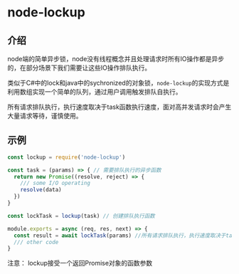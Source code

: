 # node-lockup

## 介绍

node端的简单异步锁，node没有线程概念并且处理请求时所有IO操作都是异步的，在部分场景下我们需要让这些IO操作排队执行。

类似于C#中的lock和java中的sychronized的对象锁，`node-lockup`的实现方式是利用数组实现一个简单的队列，通过用户调用触发排队自执行。

所有请求排队执行，执行速度取决于task函数执行速度，面对高并发请求时会产生大量请求等待，谨慎使用。

## 示例


``` javascript
const lockup = require('node-lockup')

const task = (params) => { // 需要排队执行的异步函数
  return new Promise((resolve, reject) => {
    /// some I/O operating
    resolve(data) 
  })
}

const lockTask = lockup(task) // 创建排队执行函数

module.exports = async (req, res, next) => {
  const result = await lockTask(params) //所有请求排队执行，执行速度取决于task函数执行速度
  /// other code
}
```

注意： lockup接受一个返回Promise对象的函数参数

